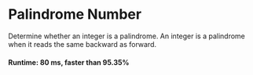 # Palindrome Number

Determine whether an integer is a palindrome. An integer is a palindrome when it reads the same backward as forward.

#### Runtime: 80 ms, faster than 95.35%
